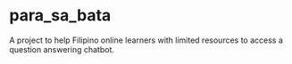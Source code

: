 # para_sa_bata
A project to help Filipino online learners with limited resources to access a question answering chatbot. 
